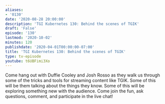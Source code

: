 ```yaml
---
aliases:
- '0130'
date: '2020-08-28 20:00:00'
description: 'TGI Kubernetes 130: Behind the scenes of TGIK'
draft: 'False'
episode: '130'
lastmod: '2020-10-02'
minutes: 120
publishdate: '2020-04-01T00:00:00-07:00'
title: 'TGI Kubernetes 130: Behind the scenes of TGIK'
type: tv-episode
youtube: t6UBFimi3Xo
---
```


Come hang out with Duffie Cooley and Josh Rosso as they walk us through some of the tricks and tools for streaming content like TGIK. Some of this will be them talking about the things they know. Some of this will be exploring something new with the audience. Come join the fun, ask questions, comment, and participate in the live chat!